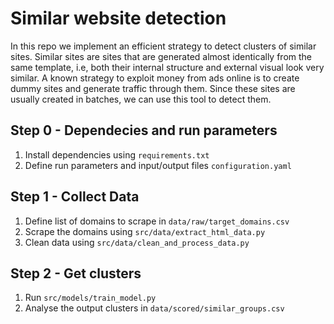 Similar website detection
==============================

In this repo we implement an efficient strategy to detect clusters of similar sites.
Similar sites are sites that are generated almost identically from the same template, i.e, both their internal structure and external visual look very similar.
A known strategy to exploit money from ads online is to create dummy sites and generate traffic through them. Since these sites are usually created in batches, we can use this tool to detect them.

## Step 0 - Dependecies and run parameters
1. Install dependencies using `requirements.txt`
1. Define run parameters and input/output files `configuration.yaml` 

## Step 1 - Collect Data
1. Define list of domains to scrape in `data/raw/target_domains.csv`
2. Scrape the domains using `src/data/extract_html_data.py`
3. Clean data using `src/data/clean_and_process_data.py`

## Step 2 - Get clusters 
1. Run `src/models/train_model.py`
2. Analyse the output clusters in `data/scored/similar_groups.csv`